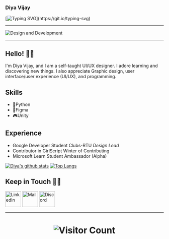 ### Diya Vijay
[![Typing SVG](https://readme-typing-svg.herokuapp.com/?lines=Welcome+to+my+profile...;Glad+to+see+you+here!)](https://git.io/typing-svg)
<hr>

![Design and Development](https://github.com/DiyaVj/DiyaVj/blob/main/Banner2.gif)
<hr>

## Hello! 👋🏻

I'm Diya Vijay, and I am a self-taught UI/UX designer. I adore learning and discovering new things. I also appreciate Graphic design, user interface/user experience (UI/UX), and programming.

## Skills

* 🐍Python
* 📱Figma
* 🎮Unity

## Experience

* Google Developer Student Clubs-RTU *Design Lead*
* Contributor in GirlScript Winter of Contributing
* Microsoft Learn Student Ambassador (Alpha)


[![Diya's github stats](https://github-readme-stats.vercel.app/api?username=DiyaVj)](https://github.com/DiyaVj/github-readme-stats)   [![Top Langs](https://github-readme-stats.vercel.app/api/top-langs/?username=DiyaVj)](https://github.com/anuraghazra/github-readme-stats) 


## Keep in Touch 🤝🏻
 
[<img width="50" alt="LinkedIn" src="https://user-images.githubusercontent.com/87236107/152986425-5a1a09d6-53bc-4221-8f93-afc2bb0ba8cb.png">](https://www.linkedin.com/in/diya-vijay-3a8440204/) [<img width="50" alt="Mail" src="https://user-images.githubusercontent.com/87236107/152987170-30440cb9-32f5-4404-8616-684c401277f3.png">](mailto:diyavijay2371@gmail.com) [<img width="50" alt="Discord" src="https://user-images.githubusercontent.com/87236107/152987901-bdbb67e4-802b-4ea1-90de-ccea0ec5a9f8.png">](https://discord.com/channels/Diya%20Vijay#8050)

<hr>

<h1 align="center">
  
![Visitor Count](https://profile-counter.glitch.me/{DiyaVj}/count.svg)
  
</h1>
